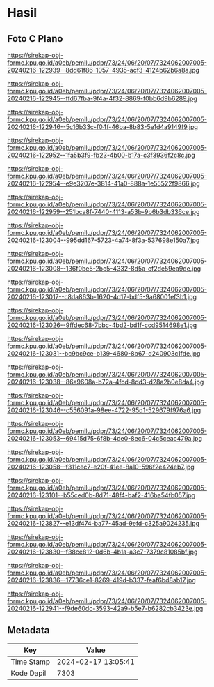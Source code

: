# Hasil

## Foto C Plano

https://sirekap-obj-formc.kpu.go.id/a0eb/pemilu/pdpr/73/24/06/20/07/7324062007005-20240216-122939--8dd61f86-1057-4935-acf3-4124b62b6a8a.jpg

https://sirekap-obj-formc.kpu.go.id/a0eb/pemilu/pdpr/73/24/06/20/07/7324062007005-20240216-122945--ffd67fba-9f4a-4f32-8869-f0bb6d9b6289.jpg

https://sirekap-obj-formc.kpu.go.id/a0eb/pemilu/pdpr/73/24/06/20/07/7324062007005-20240216-122946--5c16b33c-f04f-46ba-8b83-5e1d4a9149f9.jpg

https://sirekap-obj-formc.kpu.go.id/a0eb/pemilu/pdpr/73/24/06/20/07/7324062007005-20240216-122952--1fa5b3f9-fb23-4b00-b17a-c3f3936f2c8c.jpg

https://sirekap-obj-formc.kpu.go.id/a0eb/pemilu/pdpr/73/24/06/20/07/7324062007005-20240216-122954--e9e3207e-3814-41a0-888a-1e55522f9866.jpg

https://sirekap-obj-formc.kpu.go.id/a0eb/pemilu/pdpr/73/24/06/20/07/7324062007005-20240216-122959--251bca8f-7440-4113-a53b-9b6b3db336ce.jpg

https://sirekap-obj-formc.kpu.go.id/a0eb/pemilu/pdpr/73/24/06/20/07/7324062007005-20240216-123004--995dd167-5723-4a74-8f3a-537698e150a7.jpg

https://sirekap-obj-formc.kpu.go.id/a0eb/pemilu/pdpr/73/24/06/20/07/7324062007005-20240216-123008--136f0be5-2bc5-4332-8d5a-cf2de59ea9de.jpg

https://sirekap-obj-formc.kpu.go.id/a0eb/pemilu/pdpr/73/24/06/20/07/7324062007005-20240216-123017--c8da863b-1620-4d17-bdf5-9a68001ef3b1.jpg

https://sirekap-obj-formc.kpu.go.id/a0eb/pemilu/pdpr/73/24/06/20/07/7324062007005-20240216-123026--9ffdec68-7bbc-4bd2-bd1f-ccd9514698e1.jpg

https://sirekap-obj-formc.kpu.go.id/a0eb/pemilu/pdpr/73/24/06/20/07/7324062007005-20240216-123031--bc9bc9ce-b139-4680-8b67-d240903c1fde.jpg

https://sirekap-obj-formc.kpu.go.id/a0eb/pemilu/pdpr/73/24/06/20/07/7324062007005-20240216-123038--86a9608a-b72a-4fcd-8dd3-d28a2b0e8da4.jpg

https://sirekap-obj-formc.kpu.go.id/a0eb/pemilu/pdpr/73/24/06/20/07/7324062007005-20240216-123046--c556091a-98ee-4722-95d1-529679f976a6.jpg

https://sirekap-obj-formc.kpu.go.id/a0eb/pemilu/pdpr/73/24/06/20/07/7324062007005-20240216-123053--69415d75-6f8b-4de0-8ec6-04c5ceac479a.jpg

https://sirekap-obj-formc.kpu.go.id/a0eb/pemilu/pdpr/73/24/06/20/07/7324062007005-20240216-123058--f311cec7-e20f-41ee-8a10-596f2e424eb7.jpg

https://sirekap-obj-formc.kpu.go.id/a0eb/pemilu/pdpr/73/24/06/20/07/7324062007005-20240216-123101--b55ced0b-8d71-48f4-baf2-416ba54fb057.jpg

https://sirekap-obj-formc.kpu.go.id/a0eb/pemilu/pdpr/73/24/06/20/07/7324062007005-20240216-123827--e13df474-ba77-45ad-9efd-c325a9024235.jpg

https://sirekap-obj-formc.kpu.go.id/a0eb/pemilu/pdpr/73/24/06/20/07/7324062007005-20240216-123830--f38ce812-0d6b-4b1a-a3c7-7379c81085bf.jpg

https://sirekap-obj-formc.kpu.go.id/a0eb/pemilu/pdpr/73/24/06/20/07/7324062007005-20240216-123836--17736ce1-8269-419d-b337-feaf6bd8ab17.jpg

https://sirekap-obj-formc.kpu.go.id/a0eb/pemilu/pdpr/73/24/06/20/07/7324062007005-20240216-122941--f9de60dc-3593-42a9-b5e7-b6282cb3423e.jpg


## Metadata

| Key        | Value               |
| ---------- | ------------------- |
| Time Stamp | 2024-02-17 13:05:41 |
| Kode Dapil | 7303                |



